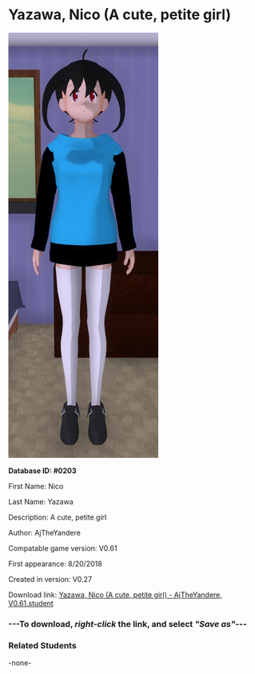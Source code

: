 # Yazawa, Nico (A cute, petite girl)

<img src="../../Files/Images/Yazawa, Nico (A cute, petite girl).png" title="Yazawa, Nico (A cute, petite girl) - AjTheYandere, V0.61">

**Database ID: #0203**

First Name: Nico

Last Name: Yazawa

Description: A cute, petite girl

Author: AjTheYandere

Compatable game version: V0.61

First appearance: 8/20/2018

Created in version: V0.27

Download link: <a href="https://raw.githubusercontent.com/Arbiter1223/Daigaku-Gurashi-Custom-Students/master/Files/Student%20Files/Yazawa%2C%20Nico%20(A%20cute%2C%20petite%20girl)%20-%20AjTheYandere%2C%20V0.61.student">Yazawa, Nico (A cute, petite girl) - AjTheYandere, V0.61.student</a>

### ---**To download, _right-click_ the link, and select _"Save as"_**---

### Related Students

-none-
